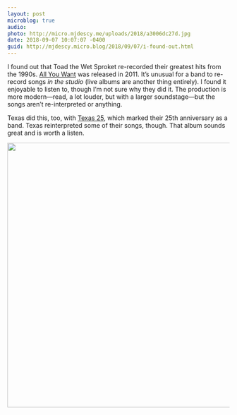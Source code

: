 ```yaml
---
layout: post
microblog: true
audio: 
photo: http://micro.mjdescy.me/uploads/2018/a3006dc27d.jpg
date: 2018-09-07 10:07:07 -0400
guid: http://mjdescy.micro.blog/2018/09/07/i-found-out.html
---
```

I found out that Toad the Wet Sproket re-recorded their greatest hits from the 1990s. [All You Want](https://toadthewetsprocket.bandcamp.com/album/all-you-want) was released in 2011. It’s unusual for a band to re-record songs _in the studio_ (live albums are another thing entirely). I found it enjoyable to listen to, though I’m not sure why they did it. The production is more modern—read, a lot louder, but with a larger soundstage—but the songs aren’t re-interpreted or anything.

Texas did this, too, with [Texas 25](https://en.m.wikipedia.org/wiki/Texas_25), which marked their 25th anniversary as a band. Texas reinterpreted some of their songs, though. That album sounds great and is worth a listen.

<img src="http://micro.mjdescy.me/uploads/2018/a3006dc27d.jpg" width="600" height="600" />
